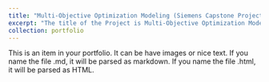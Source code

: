 ```yaml
---
title: "Multi-Objective Optimization Modeling (Siemens Capstone Project)"
excerpt: "The title of the Project is Multi-Objective Optimization Modeling. For this project I collaborated with Siemens on an engineering design optimization project aimed at developing rule sets (mathematical expressions and ML models) to describe Pareto and rank-based solutions in multi-objective optimization. I worked on evaluating methodologies for predicting Pareto designs and generated a comprehensive report with recommendations using Non Dominated Sorting method (NSGA 2). We formulated methodologies for predicting Pareto designs using Decision Trees, Random Forests, SVM, Feedforward Neural Networks, among which Random Forests was the best.<br/><img src='/images/500x300.png'>"
collection: portfolio
---
```


This is an item in your portfolio. It can be have images or nice text. If you name the file .md, it will be parsed as markdown. If you name the file .html, it will be parsed as HTML. 
